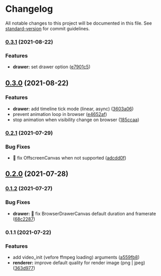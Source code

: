 # Changelog

All notable changes to this project will be documented in this file. See [standard-version](https://github.com/conventional-changelog/standard-version) for commit guidelines.

### [0.3.1](https://github.com/urpflanze-org/drawer-canvas/compare/v0.2.1...v0.3.1) (2021-08-22)

### Features

- **drawer:** set drawer option ([e7901c5](https://github.com/urpflanze-org/drawer-canvas/commits/e7901c598c45545c9543b5eb4eb6051c9680c28b))

## [0.3.0](https://github.com/urpflanze-org/drawer-canvas/compare/v0.2.1...v0.3.0) (2021-08-22)

### Features

- **drawer:** add timeline tick mode (linear, async) ([3603a06](https://github.com/urpflanze-org/drawer-canvas/commits/3603a067c4be18d5cc2da04499e4e35e2004baad))
- prevent animation loop in browser ([e4652af](https://github.com/urpflanze-org/drawer-canvas/commits/e4652af00caca6a4d219773fdfde042fb83209bc))
- stop animation when visibility change on browser ([185ccaa](https://github.com/urpflanze-org/drawer-canvas/commits/185ccaa4b2e15e3a905206f3af0b5fc50c440ba0))

### [0.2.1](https://github.com/urpflanze-org/drawer-canvas/compare/v0.2.0...v0.2.1) (2021-07-29)

### Bug Fixes

- :bug: fix OffscreenCanvas when not supported ([adcdd0f](https://github.com/urpflanze-org/drawer-canvas/commits/adcdd0f0d89421bf4e0101cd3be836733fa00a17))

## [0.2.0](https://github.com/urpflanze-org/drawer-canvas/compare/v0.1.2...v0.2.0) (2021-07-28)

### [0.1.2](https://github.com/urpflanze-org/drawer-canvas/compare/v0.1.1...v0.1.2) (2021-07-27)

### Bug Fixes

- **drawer:** :bug: fix BrowserDrawerCanvas default duration and framerate ([68c2287](https://github.com/urpflanze-org/drawer-canvas/commits/68c22873b2506f79f71b32d1ad9f79f5bb5ce3c8))

### 0.1.1 (2021-07-22)

### Features

- add video_init (vefore ffmpeg loading) arguments ([a559fb8](https://github.com/urpflanze-org/drawer-canvas/commits/a559fb833908b1a0e5052f6291a18c975c71689d))
- **renderer:** improve default quality for render image (png | jpeg) ([363d977](https://github.com/urpflanze-org/drawer-canvas/commits/363d977b3c64f168aaa70f637ab46f1e0c3efdeb))
